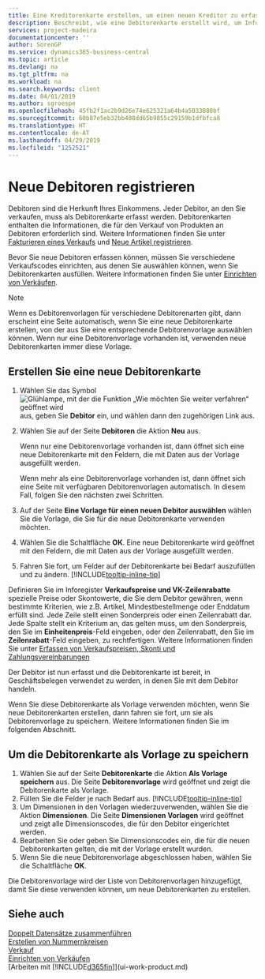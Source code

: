 ```yaml
---
title: Eine Kreditorenkarte erstellen, um einen neuen Kreditor zu erfassen | Microsoft Docs
description: Beschreibt, wie eine Debitorenkarte erstellt wird, um Informationen zu jedem neuen Debitor oder Clients zu erfassen, an die Sie verkaufen.
services: project-madeira
documentationcenter: ''
author: SorenGP
ms.service: dynamics365-business-central
ms.topic: article
ms.devlang: na
ms.tgt_pltfrm: na
ms.workload: na
ms.search.keywords: client
ms.date: 04/01/2019
ms.author: sgroespe
ms.openlocfilehash: 45fb2f1ac2b9d26e74e625321a64b4a5033880bf
ms.sourcegitcommit: 60b87e5eb32bb408dd65b9855c29159b1dfbfca8
ms.translationtype: HT
ms.contentlocale: de-AT
ms.lasthandoff: 04/29/2019
ms.locfileid: "1252521"
---
```

# <a name="register-new-customers"></a>Neue Debitoren registrieren
Debitoren sind die Herkunft Ihres Einkommens. Jeder Debitor, an den Sie verkaufen, muss als Debitorenkarte erfasst werden. Debitorenkarten enthalten die Informationen, die für den Verkauf von Produkten an Debitoren erforderlich sind. Weitere Informationen finden Sie unter [Fakturieren eines Verkaufs](sales-how-invoice-sales.md) und [Neue Artikel registrieren](inventory-how-register-new-items.md).  

Bevor Sie neue Debitoren erfassen können, müssen Sie verschiedene Verkaufscodes einrichten, aus denen Sie auswählen können, wenn Sie Debitorenkarten ausfüllen. Weitere Informationen finden Sie unter [Einrichten von Verkäufen](sales-setup-sales.md).

> [!NOTE]  
>   Wenn es Debitorenvorlagen für verschiedene Debitorenarten gibt, dann erscheint eine Seite automatisch, wenn Sie eine neue Debitorenkarte erstellen, von der aus Sie eine entsprechende Debitorenvorlage auswählen können. Wenn nur eine Debitorenvorlage vorhanden ist, verwenden neue Debitorenkarten immer diese Vorlage.

## <a name="to-create-a-new-customer-card"></a>Erstellen Sie eine neue Debitorenkarte
1. Wählen Sie das Symbol ![Glühlampe, mit der die Funktion „Wie möchten Sie weiter verfahren“ geöffnet wird](media/ui-search/search_small.png "Wie möchten Sie weiter verfahren?") aus, geben Sie **Debitor** ein, und wählen dann den zugehörigen Link aus.  
2. Wählen Sie auf der Seite **Debitoren** die Aktion **Neu** aus.

    Wenn nur eine Debitorenvorlage vorhanden ist, dann öffnet sich eine neue Debitorenkarte mit den Feldern, die mit Daten aus der Vorlage ausgefüllt werden.

    Wenn mehr als eine Debitorenvorlage vorhanden ist, dann öffnet sich eine Seite mit verfügbaren Debitorenvorlagen automatisch. In diesem Fall, folgen Sie den nächsten zwei Schritten.
3. Auf der Seite **Eine Vorlage für einen neuen Debitor auswählen** wählen Sie die Vorlage, die Sie für die neue Debitorenkarte verwenden möchten.
4. Wählen Sie die Schaltfläche **OK**. Eine neue Debitorenkarte wird geöffnet mit den Feldern, die mit Daten aus der Vorlage ausgefüllt werden.  
5. Fahren Sie fort, um Felder auf der Debitorenkarte bei Bedarf auszufüllen und zu ändern. [!INCLUDE[tooltip-inline-tip](includes/tooltip-inline-tip_md.md)]

Definieren Sie im Inforegister **Verkaufspreise und VK-Zeilenrabatte** spezielle Preise oder Skontowerte, die Sie dem Debitor gewähren, wenn bestimmte Kriterien, wie z.B. Artikel, Mindestbestellmenge oder Enddatum erfüllt sind. Jede Zeile stellt einen Sonderpreis oder einen Zeilenrabatt dar. Jede Spalte stellt ein Kriterium an, das gelten muss, um den Sonderpreis, den Sie im **Einheitenpreis**-Feld eingeben, oder den Zeilenrabatt, den Sie im **Zeilenrabatt**-Feld eingeben, zu rechtfertigen. Weitere Informationen finden Sie unter [Erfassen von Verkaufspreisen, Skonti und Zahlungsvereinbarungen](sales-how-record-sales-price-discount-payment-agreements.md)

Der Debitor ist nun erfasst und die Debitorenkarte ist bereit, in Geschäftsbelegen verwendet zu werden, in denen Sie mit dem Debitor handeln.

Wenn Sie diese Debitorenkarte als Vorlage verwenden möchten, wenn Sie neue Debitorenkarten erstellen, dann fahren sie fort, um sie als Debitorenvorlage zu speichern. Weitere Informationen finden Sie im folgenden Abschnitt.

## <a name="to-save-the-customer-card-as-a-template"></a>Um die Debitorenkarte als Vorlage zu speichern
1. Wählen Sie auf der Seite **Debitorenkarte** die Aktion **Als Vorlage speichern** aus. Die Seite **Debitorenvorlage** wird geöffnet und zeigt die Debitorenkarte als Vorlage.
2. Füllen Sie die Felder je nach Bedarf aus. [!INCLUDE[tooltip-inline-tip](includes/tooltip-inline-tip_md.md)]
3. Um Dimensionen in den Vorlagen wiederzuverwenden, wählen Sie die Aktion **Dimensionen**. Die Seite **Dimensionen Vorlagen** wird geöffnet und zeigt alle Dimensionscodes, die für den Debitor eingerichtet werden.
4. Bearbeiten Sie oder geben Sie Dimensionscodes ein, die für die neuen Debitorenkarten gelten, die mit der Vorlage erstellt wurden.  
5. Wenn Sie die neue Debitorenvorlage abgeschlossen haben, wählen Sie die Schaltfläche **OK**.

Die Debitorenvorlage wird der Liste von Debitorenvorlagen hinzugefügt, damit Sie diese verwenden können, um neue Debitorenkarten zu erstellen.

## <a name="see-also"></a>Siehe auch
[Doppelt Datensätze zusammenführen](sales-how-merge-duplicate-records.md)  
[Erstellen von Nummernkreisen](ui-create-number-series.md)  
[Verkauf](sales-manage-sales.md)    
[Einrichten von Verkäufen](sales-setup-sales.md)    
[Arbeiten mit [!INCLUDE[d365fin](includes/d365fin_md.md)]](ui-work-product.md)
